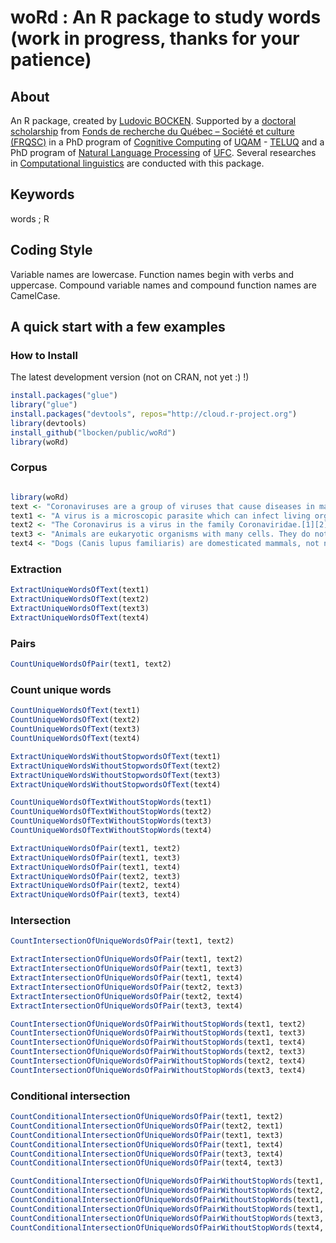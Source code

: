 # woRd : An R package to study words (work in progress, thanks for your patience)
## About

An R package, created by [Ludovic BOCKEN](https://www.linkedin.com/in/ludovicbocken/). Supported by 
a [doctoral scholarship](https://www.uquebec.ca/reseau/fr/medias/actualites-du-reseau/bourse-de-doctorat-pour-ludovic-bocken) from [Fonds de recherche du Québec – Société et culture (FRQSC)](http://www.frqsc.gouv.qc.ca/en/) in a PhD program of [Cognitive Computing](https://en.wikipedia.org/wiki/Cognitive_computing) of [UQAM](https://uqam.ca/) - [TELUQ](https://www.teluq.ca/site/en/) and a PhD program of [Natural Language Processing](https://en.wikipedia.org/wiki/Natural_language_processing) of [UFC](http://www.univ-fcomte.fr/).
Several researches in [Computational linguistics](https://en.wikipedia.org/wiki/Computational_linguistics) are conducted with this package.


## Keywords

words ; R 

## Coding Style
Variable names are lowercase.
Function names begin with verbs and uppercase.
Compound variable names and compound function names are CamelCase.

## A quick start with a few examples

### How to Install

The latest development version (not on CRAN, not yet :) !)

``` r
install.packages("glue")
library("glue")
install.packages("devtools", repos="http://cloud.r-project.org")
library(devtools)
install_github("lbocken/public/woRd")
library(woRd)

```

### Corpus

```r

library(woRd)
text <- "Coronaviruses are a group of viruses that cause diseases in mammals and birds. In humans, coronaviruses cause respiratory tract infections that are typically mild, such as some cases of the common cold (among other possible causes, predominantly rhinoviruses), though rarer forms such as SARS, MERS, and SARS-CoV-2 can be lethal. Human to human transmission of coronaviruses is primarily thought to occur among close contacts via respiratory droplets generated by sneezing and coughing. There are yet to be vaccines or antiviral drugs to prevent or treat human coronavirus infections."
text1 <- "A virus is a microscopic parasite which can infect living organisms and cause disease. It can make copies of itself inside another organisms cells. Viruses consist of nucleic acid + a protein coat. Usually the nucleic acid is RNA; sometimes it is DNA. Viruses are able to cause many types of diseases such as polio, ebola and hepatitis. Virology is the study on viruses."
text2 <- "The Coronavirus is a virus in the family Coronaviridae.[1][2] They are enveloped viruses with a positive-sense RNA genome.[3] They have a nucleocapsid of helical symmetry. The genome size of coronaviruses is about 26 to 32 kilobases,[4] which is extraordinarily large for an RNA virus."
text3 <- "Animals are eukaryotic organisms with many cells. They do not use light to get energy as plants do. Animals use different ways to get energy from other living things. They may eat other living things, though some are parasites or have photosynthetic protists as symbionts."
text4 <- "Dogs (Canis lupus familiaris) are domesticated mammals, not natural wild animals. They were originally bred from wolves. They have been bred by humans for a long time, and were the first animals ever to be domesticated. There are different studies that suggest that this happened between 15.000 and 100.000 years before our time. The dingo is also a dog, but many dingos have become wild animals again and live independently of humans in the range where they occur (parts of Australia)."


```

### Extraction
```r
ExtractUniqueWordsOfText(text1)
ExtractUniqueWordsOfText(text2)
ExtractUniqueWordsOfText(text3)
ExtractUniqueWordsOfText(text4)


```

### Pairs
```r
CountUniqueWordsOfPair(text1, text2)

```

### Count unique words
```r
CountUniqueWordsOfText(text1)
CountUniqueWordsOfText(text2)
CountUniqueWordsOfText(text3)
CountUniqueWordsOfText(text4)
```

```r
ExtractUniqueWordsWithoutStopwordsOfText(text1)
ExtractUniqueWordsWithoutStopwordsOfText(text2)
ExtractUniqueWordsWithoutStopwordsOfText(text3)
ExtractUniqueWordsWithoutStopwordsOfText(text4)

CountUniqueWordsOfTextWithoutStopWords(text1)
CountUniqueWordsOfTextWithoutStopWords(text2)
CountUniqueWordsOfTextWithoutStopWords(text3)
CountUniqueWordsOfTextWithoutStopWords(text4)
```

```r
ExtractUniqueWordsOfPair(text1, text2)
ExtractUniqueWordsOfPair(text1, text3)
ExtractUniqueWordsOfPair(text1, text4)
ExtractUniqueWordsOfPair(text2, text3)
ExtractUniqueWordsOfPair(text2, text4)
ExtractUniqueWordsOfPair(text3, text4)
```

### Intersection


```r
CountIntersectionOfUniqueWordsOfPair(text1, text2)

````


```r
ExtractIntersectionOfUniqueWordsOfPair(text1, text2)
ExtractIntersectionOfUniqueWordsOfPair(text1, text3)
ExtractIntersectionOfUniqueWordsOfPair(text1, text4)
ExtractIntersectionOfUniqueWordsOfPair(text2, text3)
ExtractIntersectionOfUniqueWordsOfPair(text2, text4)
ExtractIntersectionOfUniqueWordsOfPair(text3, text4)
```



```r
CountIntersectionOfUniqueWordsOfPairWithoutStopWords(text1, text2)
CountIntersectionOfUniqueWordsOfPairWithoutStopWords(text1, text3)
CountIntersectionOfUniqueWordsOfPairWithoutStopWords(text1, text4)
CountIntersectionOfUniqueWordsOfPairWithoutStopWords(text2, text3)
CountIntersectionOfUniqueWordsOfPairWithoutStopWords(text2, text4)
CountIntersectionOfUniqueWordsOfPairWithoutStopWords(text3, text4)
```



### Conditional intersection


```r
CountConditionalIntersectionOfUniqueWordsOfPair(text1, text2)
CountConditionalIntersectionOfUniqueWordsOfPair(text2, text1)
CountConditionalIntersectionOfUniqueWordsOfPair(text1, text3)
CountConditionalIntersectionOfUniqueWordsOfPair(text1, text4)
CountConditionalIntersectionOfUniqueWordsOfPair(text3, text4)
CountConditionalIntersectionOfUniqueWordsOfPair(text4, text3)
```

```r
CountConditionalIntersectionOfUniqueWordsOfPairWithoutStopWords(text1, text2)
CountConditionalIntersectionOfUniqueWordsOfPairWithoutStopWords(text2, text1)
CountConditionalIntersectionOfUniqueWordsOfPairWithoutStopWords(text1, text3)
CountConditionalIntersectionOfUniqueWordsOfPairWithoutStopWords(text1, text4)
CountConditionalIntersectionOfUniqueWordsOfPairWithoutStopWords(text3, text4)
CountConditionalIntersectionOfUniqueWordsOfPairWithoutStopWords(text4, text3)
```

